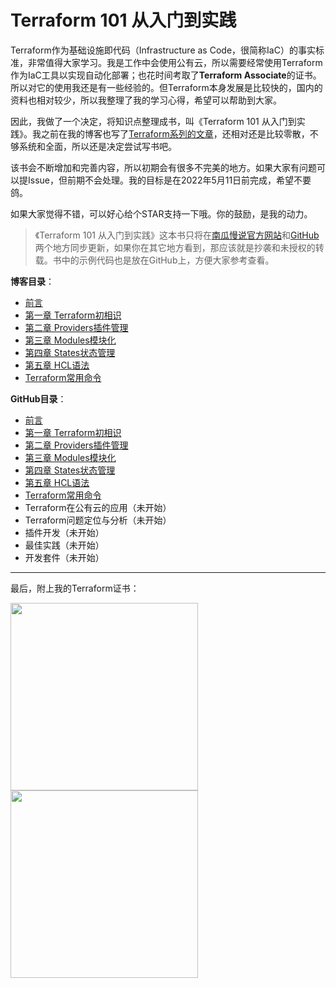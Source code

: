 # Terraform 101 从入门到实践
Terraform作为基础设施即代码（Infrastructure as Code，很简称IaC）的事实标准，非常值得大家学习。我是工作中会使用公有云，所以需要经常使用Terraform作为IaC工具以实现自动化部署；也花时间考取了**Terraform Associate**的证书。所以对它的使用我还是有一些经验的。但Terraform本身发展是比较快的，国内的资料也相对较少，所以我整理了我的学习心得，希望可以帮助到大家。

因此，我做了一个决定，将知识点整理成书，叫《Terraform 101 从入门到实践》。我之前在我的博客也写了[Terraform系列的文章](https://www.pkslow.com/tags/terraform)，还相对还是比较零散，不够系统和全面，所以还是决定尝试写书吧。

该书会不断增加和完善内容，所以初期会有很多不完美的地方。如果大家有问题可以提Issue，但前期不会处理。我的目标是在2022年5月11日前完成，希望不要鸽。



如果大家觉得不错，可以好心给个STAR支持一下哦。你的鼓励，是我的动力。



> 《Terraform 101 从入门到实践》这本书只将在[南瓜慢说官方网站](https://www.pkslow.com/tags/terraform101)和[GitHub](https://github.com/LarryDpk/terraform-101)两个地方同步更新，如果你在其它地方看到，那应该就是抄袭和未授权的转载。书中的示例代码也是放在GitHub上，方便大家参考查看。

**博客目录**：

- [前言](https://www.pkslow.com/archives/terraform-101-preface)
- [第一章 Terraform初相识](https://www.pkslow.com/archives/terraform-101-introduction)
- [第二章 Providers插件管理](https://www.pkslow.com/archives/terraform-101-providers)
- [第三章 Modules模块化](https://www.pkslow.com/archives/terraform-101-modules)
- [第四章 States状态管理](https://www.pkslow.com/archives/terraform-101-states)
- [第五章 HCL语法](https://www.pkslow.com/archives/terraform-101-hcl)
- [Terraform常用命令](https://www.pkslow.com/archives/terraform-101-commands)





**GitHub目录**：

- [前言](https://github.com/LarryDpk/terraform-101/blob/main/README.md)
- [第一章 Terraform初相识](https://github.com/LarryDpk/terraform-101/blob/main/01.Terraform初相识.md)
- [第二章 Providers插件管理](https://github.com/LarryDpk/terraform-101/blob/main/02.Providers插件管理.md)
- [第三章 Modules模块化](https://github.com/LarryDpk/terraform-101/blob/main/03.Modules模块化.md)
- [第四章 States状态管理](https://github.com/LarryDpk/terraform-101/blob/main/04.States状态管理.md)
- [第五章 HCL语法](https://github.com/LarryDpk/terraform-101/blob/main/05.HCL语法.md)
- [Terraform常用命令](https://github.com/LarryDpk/terraform-101/blob/main/Terraform常用命令.md)
- Terraform在公有云的应用（未开始）
- Terraform问题定位与分析（未开始）
- 插件开发（未开始）
- 最佳实践（未开始）
- 开发套件（未开始）

---






最后，附上我的Terraform证书：

<img src="https://pkslow.oss-cn-shenzhen.aliyuncs.com/images/other/terraform-101/pictures/00.preface/terraform-associate.certificate.png" width="300">



<img src="https://pkslow.oss-cn-shenzhen.aliyuncs.com/images/other/terraform-101/pictures/00.preface/terraform-associate.certificate-larry.png" width="300">



